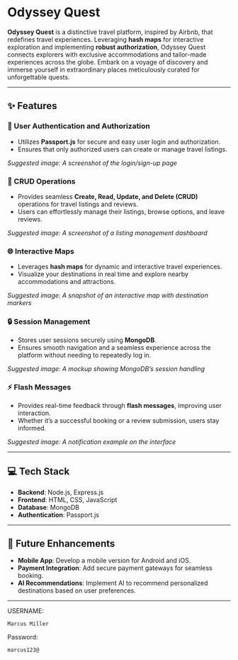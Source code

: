 
# Odyssey Quest

**Odyssey Quest** is a distinctive travel platform, inspired by Airbnb, that redefines travel experiences. Leveraging **hash maps** for interactive exploration and implementing **robust authorization**, Odyssey Quest connects explorers with exclusive accommodations and tailor-made experiences across the globe. Embark on a voyage of discovery and immerse yourself in extraordinary places meticulously curated for unforgettable quests.



---

## ✨ **Features**

### 🔐 User Authentication and Authorization
- Utilizes **Passport.js** for secure and easy user login and authorization.
- Ensures that only authorized users can create or manage travel listings.
  
*Suggested image: A screenshot of the login/sign-up page*

### 📝 CRUD Operations
- Provides seamless **Create, Read, Update, and Delete (CRUD)** operations for travel listings and reviews.
- Users can effortlessly manage their listings, browse options, and leave reviews.

*Suggested image: A screenshot of a listing management dashboard*

### 🌐 Interactive Maps
- Leverages **hash maps** for dynamic and interactive travel experiences.
- Visualize your destinations in real time and explore nearby accommodations and attractions.

*Suggested image: A snapshot of an interactive map with destination markers*

### 🔒 Session Management
- Stores user sessions securely using **MongoDB**.
- Ensures smooth navigation and a seamless experience across the platform without needing to repeatedly log in.

*Suggested image: A mockup showing MongoDB’s session handling*

### ⚡ Flash Messages
- Provides real-time feedback through **flash messages**, improving user interaction.
- Whether it’s a successful booking or a review submission, users stay informed.

*Suggested image: A notification example on the interface*

---

## 💻 **Tech Stack**

- **Backend**: Node.js, Express.js
- **Frontend**: HTML, CSS, JavaScript
- **Database**: MongoDB
- **Authentication**: Passport.js

---

## 🎯 **Future Enhancements**

- **Mobile App**: Develop a mobile version for Android and iOS.
- **Payment Integration**: Add secure payment gateways for seamless booking.
- **AI Recommendations**: Implement AI to recommend personalized destinations based on user preferences.

---


USERNAME:
```
Marcus Miller
```
Password:
```
marcus123@
```
